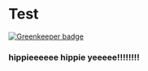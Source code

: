# Test

[![Greenkeeper badge](https://badges.greenkeeper.io/albinotonnina/mmarkdown-demo.svg)](https://greenkeeper.io/)

### hippieeeeee hippie yeeeee!!!!!!!!

